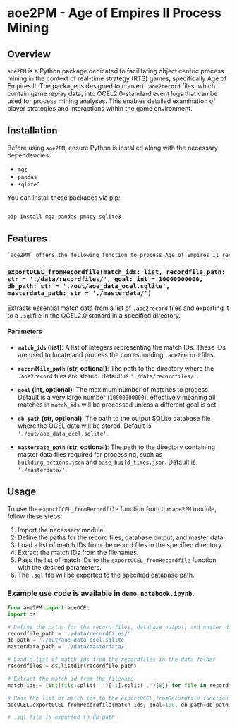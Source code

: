 # aoe2PM - Age of Empires II Process Mining

## Overview
`aoe2PM` is a Python package dedicated to facilitating object centric process mining in the context of real-time strategy (RTS) games, specifically Age of Empires II. The package is designed to convert `.aoe2record` files, which contain game replay data, into OCEL2.0-standard event logs that can be used for process mining analyses. This enables detailed examination of player strategies and interactions within the game environment.

## Installation

Before using `aoe2PM`, ensure Python is installed along with the necessary dependencies:
- `mgz`
- `pandas`
- `sqlite3`

You can install these packages via pip:
```bash

pip install mgz pandas pm4py sqlite3
```



## Features
  ```python
`aoe2PM` offers the following function to process Age of Empires II record files:
```
### `exportOCEL_fromRecordfile(match_ids: list, recordfile_path: str = './data/recordfiles/', goal: int = 10000000000, db_path: str = './out/aoe_data_ocel.sqlite', masterdata_path: str = './masterdata/')`
Extracts essential match data from a list of `.aoe2record` files and exporting it to a `.sql`file in the OCEL2.0 stanard in a specified directory. 

#### Parameters

- **`match_ids` (list)**: 
  A list of integers representing the match IDs. These IDs are used to locate and process the corresponding `.aoe2record` files.

- **`recordfile_path` (str, optional)**: 
  The path to the directory where the `.aoe2record` files are stored. Default is `'./data/recordfiles/'`.

- **`goal` (int, optional)**: 
  The maximum number of matches to process. Default is a very large number (`10000000000`), effectively meaning all matches in `match_ids` will be processed unless a different goal is set.

- **`db_path` (str, optional)**: 
  The path to the output SQLite database file where the OCEL data will be stored. Default is `'./out/aoe_data_ocel.sqlite'`.

- **`masterdata_path` (str, optional)**: 
  The path to the directory containing master data files required for processing, such as `building_actions.json` and `base_build_times.json`. Default is `'./masterdata/'`.



## Usage

To use the `exportOCEL_fromRecordfile` function from the `aoe2PM` module, follow these steps:

1. Import the necessary module.
2. Define the paths for the record files, database output, and master data.
3. Load a list of match IDs from the record files in the specified directory.
4. Extract the match IDs from the filenames.
5. Pass the list of match IDs to the `exportOCEL_fromRecordfile` function with the desired parameters.
6. The `.sql` file will be exported to the specified database path.

### Example use code is available in `demo_notebook.ipynb`.

```python
from aoe2PM import aoeOCEL
import os

# Define the paths for the record files, database output, and master data
recordfile_path = './data/recordfiles/'
db_path = './out/aoe_data_ocel.sqlite'
masterdata_path = './data/masterdata/'

# Load a list of match ids from the recordfiles in the data folder
recordfiles = os.listdir(recordfile_path)

# Extract the match id from the filename
match_ids = [int(file.split('_')[-1].split('.')[0]) for file in recordfiles]

# Pass the list of match ids to the exportOCEL_fromRecordfile function - Set goal to 100 to only export the first 100 matches
aoeOCEL.exportOCEL_fromRecordfile(match_ids, goal=100, db_path=db_path, recordfile_path=recordfile_path)

# .sql file is exported to db_path
```